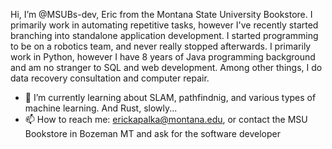 Hi, I’m @MSUBs-dev, Eric from the Montana State University Bookstore.  I primarily work in automating repetitive tasks, however I've recently started branching into standalone application development.  I started programming to be on a robotics team, and never really stopped afterwards.  I primarily work in Python, however I have 8 years of Java programming background and am no stranger to SQL and web development.  Among other things, I do data recovery consultation and computer repair.
- 🌱 I’m currently learning about SLAM, pathfindnig, and various types of machine learning.  And Rust, slowly...
- 📫 How to reach me: erickapalka@montana.edu, or contact the MSU Bookstore in Bozeman MT and ask for the software developer

<!---
MSUBs-dev/MSUBs-dev is a ✨ special ✨ repository because its `README.md` (this file) appears on your GitHub profile.
You can click the Preview link to take a look at your changes.
--->
